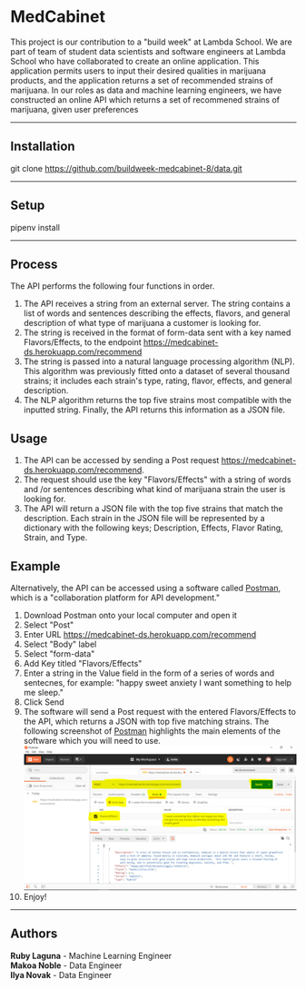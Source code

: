 # MedCabinet # 
This project is our contribution to a "build week" at Lambda School. We are part of team of student data scientists and software engineers at Lambda School who have collaborated to create an online application. This application permits users to input their desired qualities in marijuana products, and the application returns a set of recommended strains of marijuana. In our roles as data and machine learning engineers, we have constructed an online API which returns a set of recommened strains of marijuana, given user preferences

- - - -

## Installation ## 
git clone https://github.com/buildweek-medcabinet-8/data.git

- - - -

## Setup ## 
pipenv install

- - - -

## Process ## 
The API performs the following four functions in order.
1. The API receives a string from an external server. The string contains a list of words and sentences describing the effects, flavors, and general description of what type of marijuana a customer is looking for.
2. The string is received in the format of form-data sent with a key named Flavors/Effects, to the endpoint https://medcabinet-ds.herokuapp.com/recommend
3. The string is passed into a natural language processing algorithm (NLP). This algorithm was previously fitted onto a dataset of several thousand strains; it includes each strain's type, rating, flavor, effects, and general description.
4. The NLP algorithm returns the top five strains most compatible with the inputted string. Finally, the API returns this information as a JSON file.

## Usage ##
1. The API can be accessed by sending a Post request https://medcabinet-ds.herokuapp.com/recommend. 
2. The request should use the key "Flavors/Effects" with a string of words and /or sentences describing what kind of marijuana strain the user is looking for. 
3. The API will return a JSON file with the top five strains that match the description. Each strain in the JSON file will be represented by a dictionary with the following keys; Description, Effects, Flavor Rating, Strain, and Type.

## Example ##
Alternatively, the API can be accessed using a software called [Postman](https://www.postman.com/), which is a "collaboration platform for API development."
1. Download Postman onto your local computer and open it
2. Select "Post"
3. Enter URL https://medcabinet-ds.herokuapp.com/recommend
4. Select  "Body" label
5. Select "form-data"
6. Add Key titled "Flavors/Effects"
7. Enter a string in the Value field in the form of a series of words and sentecnes, for example: "happy sweet anxiety I want something to help me sleep."
8. Click Send
9. The software will send a Post request with the entered Flavors/Effects to the API, which returns a JSON with top five matching strains.
The following screenshot of [Postman](https://www.postman.com/) highlights the main elements of the software which you will need to use.
![Postman Screenshot](/postman_example.png)
10. Enjoy!

- - - -

## Authors ## 
**Ruby Laguna** - Machine Learning Engineer   
**Makoa Noble** - Data Engineer  
**Ilya Novak** - Data Engineer

